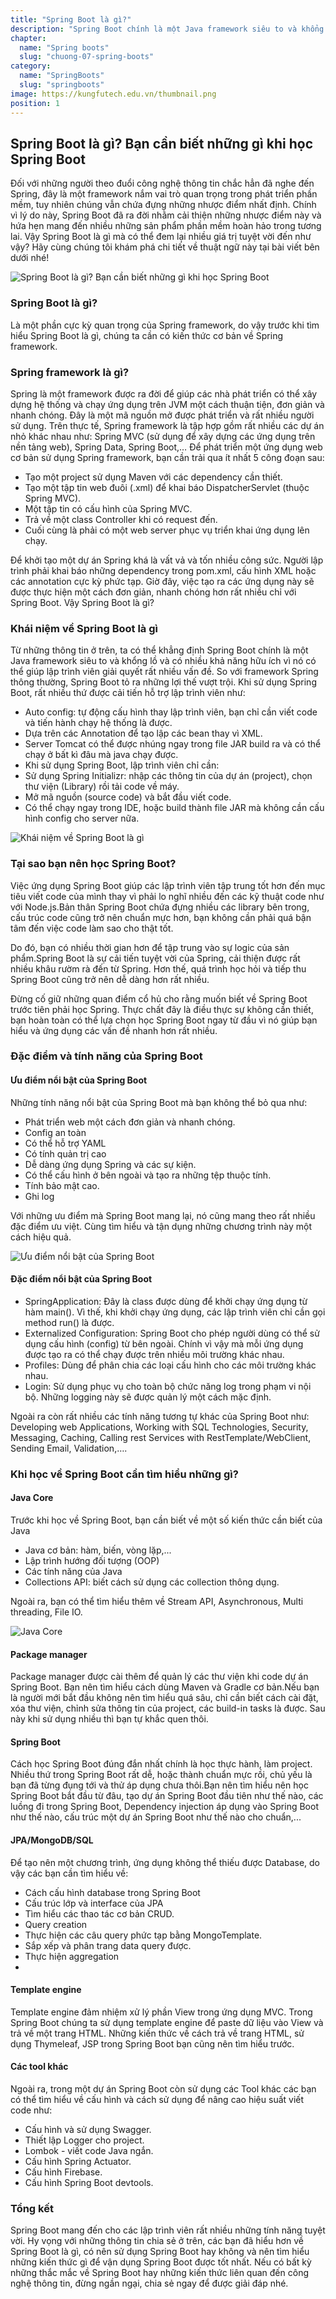 ```yaml
---
title: "Spring Boot là gì?"
description: "Spring Boot chính là một Java framework siêu to và khổng lồ và có nhiều khả năng hữu ích vì nó có thể giúp lập trình viên giải quyết rất nhiều vấn đề."
chapter:
  name: "Spring boots"
  slug: "chuong-07-spring-boots"
category:
  name: "SpringBoots"
  slug: "springboots"
image: https://kungfutech.edu.vn/thumbnail.png
position: 1
---
```


## Spring Boot là gì? Bạn cần biết những gì khi học Spring Boot

Đối với những người theo đuổi công nghệ thông tin chắc hẳn đã nghe đến Spring, đây là một framework nắm vai trò quan trọng trong phát triển phần mềm, tuy nhiên chúng vẫn chứa đựng những nhược điểm nhất định. Chính vì lý do này, Spring Boot đã ra đời nhằm cải thiện những nhược điểm này và hứa hẹn mang đến nhiều những sản phẩm phần mềm hoàn hảo trong tương lai. Vậy Spring Boot là gì mà có thể đem lại nhiều giá trị tuyệt vời đến như vậy? Hãy cùng chúng tôi khám phá chi tiết về thuật ngữ này tại bài viết bên dưới nhé!

![Spring Boot là gì? Bạn cần biết những gì khi học Spring Boot](https://user-images.githubusercontent.com/29374426/174512240-44de4560-6d8e-4a31-9652-22a5bdda9dd0.png)

### Spring Boot là gì?

Là một phần cực kỳ quan trọng của Spring framework, do vậy trước khi tìm hiểu Spring Boot là gì, chúng ta cần có kiến thức cơ bản về Spring framework.

### Spring framework là gì?

Spring là một framework được ra đời để giúp các nhà phát triển có thể xây dựng hệ thống và chạy ứng dụng trên JVM một cách thuận tiện, đơn giản và nhanh chóng. Đây là một mã nguồn mở được phát triển và rất nhiều người sử dụng.
Trên thực tế, Spring framework là tập hợp gồm rất nhiều các dự án nhỏ khác nhau như: Spring MVC (sử dụng để xây dựng các ứng dụng trên nền tảng web), Spring Data, Spring Boot,…
Để phát triển một ứng dụng web cơ bản sử dụng Spring framework, bạn cần trải qua ít nhất 5 công đoạn sau:

- Tạo một project sử dụng Maven với các dependency cần thiết.
- Tạo một tập tin web đuôi (.xml) để khai báo DispatcherServlet (thuộc Spring MVC).
- Một tập tin có cấu hình của Spring MVC.
- Trả về một class Controller khi có request đến.
- Cuối cùng là phải có một web server phục vụ triển khai ứng dụng lên chạy.

Để khởi tạo một dự án Spring khá là vất vả và tốn nhiều công sức. Người lập trình phải khai báo những dependency trong pom.xml, cấu hình XML hoặc các annotation cực kỳ phức tạp. Giờ đây, việc tạo ra các ứng dụng này sẽ được thực hiện một cách đơn giản, nhanh chóng hơn rất nhiều chỉ với Spring Boot. Vậy Spring Boot là gì?

### Khái niệm về Spring Boot là gì

Từ những thông tin ở trên, ta có thể khẳng định Spring Boot chính là một Java framework siêu to và khổng lồ và có nhiều khả năng hữu ích vì nó có thể giúp lập trình viên giải quyết rất nhiều vấn đề. So với framework Spring thông thường, Spring Boot tỏ ra những lợi thế vượt trội. Khi sử dụng Spring Boot, rất nhiều thứ được cải tiến hỗ trợ lập trình viên như:

- Auto config: tự động cấu hình thay lập trình viên, bạn chỉ cần viết code và tiến hành chạy hệ thống là được.
- Dựa trên các Annotation để tạo lập các bean thay vì XML.
- Server Tomcat có thể được nhúng ngay trong file JAR build ra và có thể chạy ở bất kì đâu mà java chạy được.
- Khi sử dụng Spring Boot, lập trình viên chỉ cần:
- Sử dụng Spring Initializr: nhập các thông tin của dự án (project), chọn thư viện (Library) rồi tải code về máy.
- Mở mã nguồn (source code) và bắt đầu viết code.
- Có thể chạy ngay trong IDE, hoặc build thành file JAR mà không cần cấu hình config cho server nữa.

![Khái niệm về Spring Boot là gì](https://user-images.githubusercontent.com/29374426/174512303-67222691-228c-458c-bf9d-eddf818525b5.png)

### Tại sao bạn nên học Spring Boot?

Việc ứng dụng Spring Boot giúp các lập trình viên tập trung tốt hơn đến mục tiêu viết code của mình thay vì phải lo nghĩ nhiều đến các kỹ thuật code như với Node.js.Bản thân Spring Boot chứa đựng nhiều các library bên trong, cấu trúc code cũng trở nên chuẩn mực hơn, bạn không cần phải quá bận tâm đến việc code làm sao cho thật tốt.

Do đó, bạn có nhiều thời gian hơn để tập trung vào sự logic của sản phẩm.Spring Boot là sự cải tiến tuyệt vời của Spring, cải thiện được rất nhiều khâu rườm rà đến từ Spring. Hơn thế, quá trình học hỏi và tiếp thu Spring Boot cũng trở nên dễ dàng hơn rất nhiều.

Đừng cố giữ những quan điểm cổ hủ cho rằng muốn biết về Spring Boot trước tiên phải học Spring. Thực chất đây là điều thực sự không cần thiết, bạn hoàn toàn có thể lựa chọn học Spring Boot ngay từ đầu vì nó giúp bạn hiểu và ứng dụng các vấn đề nhanh hơn rất nhiều.

### Đặc điểm và tính năng của Spring Boot

#### Ưu điểm nổi bật của Spring Boot

Những tính năng nổi bật của Spring Boot mà bạn không thể bỏ qua như:

- Phát triển web một cách đơn giản và nhanh chóng.
- Config an toàn
- Có thể hỗ trợ YAML
- Có tính quản trị cao
- Dễ dàng ứng dụng Spring và các sự kiện.
- Có thể cấu hình ở bên ngoài và tạo ra những tệp thuộc tính.
- Tính bảo mật cao.
- Ghi log

Với những ưu điểm mà Spring Boot mang lại, nó cũng mang theo rất nhiều đặc điểm ưu việt. Cùng tìm hiểu và tận dụng những chương trình này một cách hiệu quả.

![Ưu điểm nổi bật của Spring Boot](https://user-images.githubusercontent.com/29374426/174512355-c55251c3-80d0-495f-8e3f-7d409cd7b7dc.png)

#### Đặc điểm nổi bật của Spring Boot

- SpringApplication: Đây là class được dùng để khởi chạy ứng dụng từ hàm main(). Vì thế, khi khởi chạy ứng dụng, các lập trình viên chỉ cần gọi method run() là được.
- Externalized Configuration: Spring Boot cho phép người dùng có thể sử dụng cấu hình (config) từ bên ngoài. Chính vì vậy mà mỗi ứng dụng được tạo ra có thể chạy được trên nhiều môi trường khác nhau.
- Profiles: Dùng để phân chia các loại cấu hình cho các môi trường khác nhau.
- Login: Sử dụng phục vụ cho toàn bộ chức năng log trong phạm vi nội bộ. Những logging này sẽ được quản lý một cách mặc định.

Ngoài ra còn rất nhiều các tính năng tương tự khác của Spring Boot như: Developing web Applications, Working with SQL Technologies, Security, Messaging, Caching, Calling rest Services with RestTemplate/WebClient, Sending Email, Validation,….

### Khi học về Spring Boot cần tìm hiểu những gì?

#### Java Core

Trước khi học về Spring Boot, bạn cần biết về một số kiến thức cần biết của Java

- Java cơ bản: hàm, biến, vòng lặp,...
- Lập trình hướng đối tượng (OOP)
- Các tính năng của Java
- Collections API: biết cách sử dụng các collection thông dụng.

Ngoài ra, bạn có thể tìm hiểu thêm về Stream API, Asynchronous, Multi threading, File IO.

![Java Core](https://user-images.githubusercontent.com/29374426/174512411-bf5adecc-ce8e-4f66-9fe9-d3a6d98fc4d9.png)

#### Package manager

Package manager được cài thêm để quản lý các thư viện khi code dự án Spring Boot. Bạn nên tìm hiểu cách dùng Maven và Gradle cơ bản.Nếu bạn là người mới bắt đầu không nên tìm hiểu quá sâu, chỉ cần biết cách cài đặt, xóa thư viện, chỉnh sửa thông tin của project, các build-in tasks là được. Sau này khi sử dụng nhiều thì bạn tự khắc quen thôi.

#### Spring Boot

Cách học Spring Boot đúng đắn nhất chính là học thực hành, làm project. Nhiều thứ trong Spring Boot rất dễ, hoặc thành chuẩn mực rồi, chủ yếu là bạn đã từng đụng tới và thử áp dụng chưa thôi.Bạn nên tìm hiểu nên học Spring Boot bắt đầu từ đâu, tạo dự án Spring Boot đầu tiên như thế nào, các luồng đi trong Spring Boot, Dependency injection áp dụng vào Spring Boot như thế nào, cấu trúc một dự án Spring Boot như thế nào cho chuẩn,...

#### JPA/MongoDB/SQL

Để tạo nên một chương trình, ứng dụng không thể thiếu được Database, do vậy các bạn cần tìm hiểu về:

- Cách cấu hình database trong Spring Boot
- Cấu trúc lớp và interface của JPA
- Tìm hiểu các thao tác cơ bản CRUD.
- Query creation
- Thực hiện các câu query phức tạp bằng MongoTemplate.
- Sắp xếp và phân trang data query được.
- Thực hiện aggregation
-

#### Template engine

Template engine đảm nhiệm xử lý phần View trong ứng dụng MVC. Trong Spring Boot chúng ta sử dụng template engine để paste dữ liệu vào View và trả về một trang HTML. Những kiến thức về cách trả về trang HTML, sử dụng Thymeleaf, JSP trong Spring Boot bạn cũng nên tìm hiểu trước.

#### Các tool khác

Ngoài ra, trong một dự án Spring Boot còn sử dụng các Tool khác các bạn có thể tìm hiểu về cấu hình và cách sử dụng để nâng cao hiệu suất viết code như:

- Cấu hình và sử dụng Swagger.
- Thiết lập Logger cho project.
- Lombok - viết code Java ngắn.
- Cấu hình Spring Actuator.
- Cấu hình Firebase.
- Cấu hình Spring Boot devtools.

### Tổng kết

Spring Boot mang đến cho các lập trình viên rất nhiều những tính năng tuyệt vời. Hy vọng với những thông tin chia sẻ ở trên, các bạn đã hiểu hơn về Spring Boot là gì, có nên sử dụng Spring Boot hay không và nên tìm hiểu những kiến thức gì để vận dụng Spring Boot được tốt nhất. Nếu có bất kỳ những thắc mắc về Spring Boot hay những kiến thức liên quan đến công nghệ thông tin, đừng ngần ngại, chia sẻ ngay để được giải đáp nhé.
